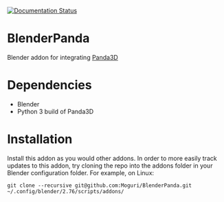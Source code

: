 [![Documentation Status](https://readthedocs.org/projects/blenderpanda/badge/?version=latest)](http://blenderpanda.readthedocs.org/en/latest/?badge=latest)

# BlenderPanda
Blender addon for integrating [Panda3D](http://www.panda3d.org/)

# Dependencies
* Blender
* Python 3 build of Panda3D

# Installation
Install this addon as you would other addons.
In order to more easily track updates to this addon, try cloning the repo into the addons folder in your Blender configuration folder.
For example, on Linux:

```
git clone --recursive git@github.com:Moguri/BlenderPanda.git ~/.config/blender/2.76/scripts/addons/
```
